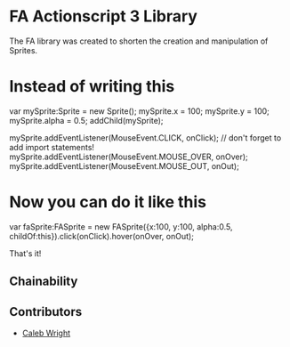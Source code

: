 FA Actionscript 3 Library
=========================

The FA library was created to shorten the creation and manipulation of Sprites.


# Instead of writing this #

var mySprite:Sprite = new Sprite();
mySprite.x = 100;
mySprite.y = 100;
mySprite.alpha = 0.5;
addChild(mySprite);

mySprite.addEventListener(MouseEvent.CLICK, onClick); // don't forget to add import statements!
mySprite.addEventListener(MouseEvent.MOUSE_OVER, onOver);
mySprite.addEventListener(MouseEvent.MOUSE_OUT, onOut);

# Now you can do it like this #
var faSprite:FASprite = new FASprite({x:100, y:100, alpha:0.5, childOf:this}).click(onClick).hover(onOver, onOut);

That's it!


## Chainability ##

## Contributors ##
  * [Caleb Wright](http://fabrikagency.com)
